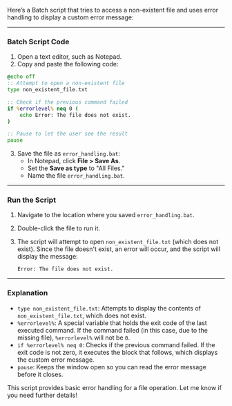 Here’s a Batch script that tries to access a non-existent file and uses error handling to display a custom error message:

---

### **Batch Script Code**
1. Open a text editor, such as Notepad.
2. Copy and paste the following code:

```bat
@echo off
:: Attempt to open a non-existent file
type non_existent_file.txt

:: Check if the previous command failed
if %errorlevel% neq 0 (
    echo Error: The file does not exist.
)

:: Pause to let the user see the result
pause
```

3. Save the file as `error_handling.bat`:
   - In Notepad, click **File > Save As**.
   - Set the **Save as type** to "All Files."
   - Name the file `error_handling.bat`.

---

### **Run the Script**
1. Navigate to the location where you saved `error_handling.bat`.
2. Double-click the file to run it.
3. The script will attempt to open `non_existent_file.txt` (which does not exist). Since the file doesn't exist, an error will occur, and the script will display the message:

   ```
   Error: The file does not exist.
   ```

---

### **Explanation**
- `type non_existent_file.txt`: Attempts to display the contents of `non_existent_file.txt`, which does not exist.
- `%errorlevel%`: A special variable that holds the exit code of the last executed command. If the command failed (in this case, due to the missing file), `%errorlevel%` will not be `0`.
- `if %errorlevel% neq 0`: Checks if the previous command failed. If the exit code is not zero, it executes the block that follows, which displays the custom error message.
- `pause`: Keeps the window open so you can read the error message before it closes.

This script provides basic error handling for a file operation. Let me know if you need further details!